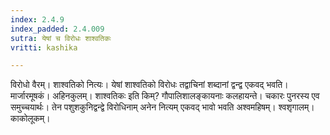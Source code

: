 ```yaml
---
index: 2.4.9
index_padded: 2.4.009
sutra: येषां च विरोधः शाश्वतिकः
vritti: kashika

---
```

विरोधो वैरम्। शाश्वतिको नित्यः। येषां शाश्वतिको विरोधः तद्वाचिनां शब्दानां द्वन्द्व एकवद् भवति। मार्जारमूषकं। अहिनकुलम्। शाश्वतिकः इति किम्? गौपालिशालङ्कायनाः कलहायन्ते। चकारः पुनरस्य एव समुच्चयार्थः। तेन पशुशकुनिद्वन्द्वे विरोधिनाम् अनेन नित्यम् एकवद् भावो भवति अश्वमहिषम्। श्वशृगालम्। काकोलूकम्।